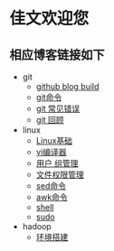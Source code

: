 # 佳文欢迎您
## 相应博客链接如下
- git
	- [github blog build](http://taojiawen.github.io/git/build)
	- [git命令](http://taojiawen.github.io/git/1.jpg)
	- [git 常见错误](http://taojiawen.github.io/git/wrong)
	- [git 回顾](http://taojiawen.github.io/git/more)
- linux
	- [Linux基础](http://taojiawen.github.io/linux/linux)
	- [vi编译器](http://taojiawen.github.io/linux/vi)
	- [用户 组管理](http://taojiawen.github.io/linux/user)
	- [文件权限管理](http://taojiawen.github.io/linux/chown)
	- [sed命令](http://taojiawen.github.io/linux/sed)
	- [awk命令](http://taojiawen.github.io/linux/awk)
	- [shell](http://taojiawen.github.io/linux/shell)
	- [sudo](http://taojiawen.github.io/linux/case)
- hadoop
	- [环境搭建](http://taojiawen.github.io/hadoop/config)
